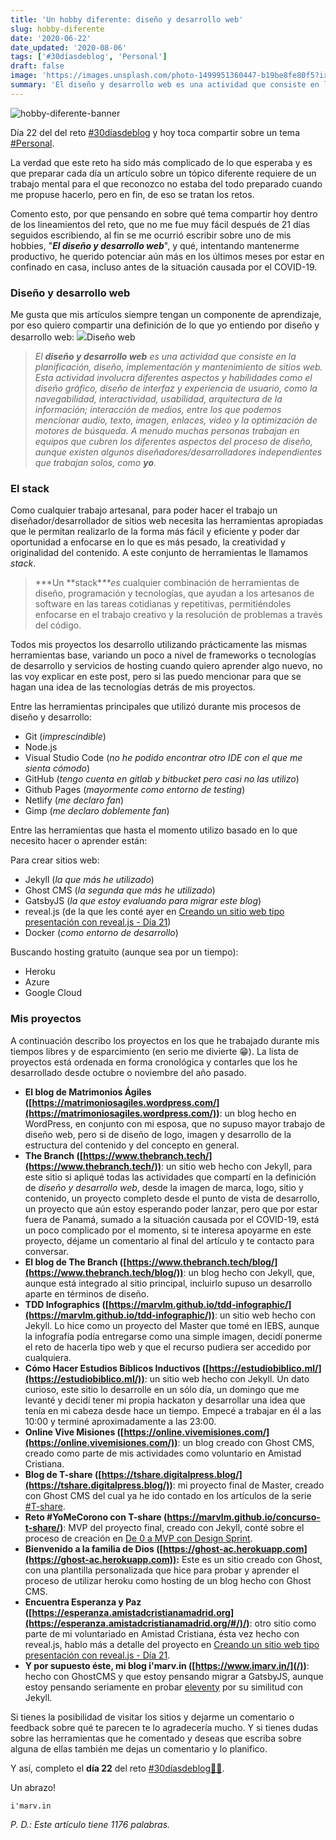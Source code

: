 ```yaml
---
title: 'Un hobby diferente: diseño y desarrollo web'
slug: hobby-diferente
date: '2020-06-22'
date_updated: '2020-08-06'
tags: ['#30díasdeblog', 'Personal']
draft: false
image: 'https://images.unsplash.com/photo-1499951360447-b19be8fe80f5?ixlib=rb-1.2.1&q=80&fm=jpg&crop=entropy&cs=tinysrgb&w=2000&fit=max&ixid=eyJhcHBfaWQiOjExNzczfQ'
summary: 'El diseño y desarrollo web es una actividad que consiste en la planificación, diseño, implementación y mantenimiento de sitios web.'
---
```


![hobby-diferente-banner](https://images.unsplash.com/photo-1499951360447-b19be8fe80f5?ixlib=rb-1.2.1&q=80&fm=jpg&crop=entropy&cs=tinysrgb&w=2000&fit=max&ixid=eyJhcHBfaWQiOjExNzczfQ)

Día 22 del del reto [#30díasdeblog](/tag/30diasdeblog/) y hoy toca compartir sobre un tema [#Personal](/tag/personal/).

La verdad que este reto ha sido más complicado de lo que esperaba y es que preparar cada día un artículo sobre un tópico diferente requiere de un trabajo mental para el que reconozco no estaba del todo preparado cuando me propuse hacerlo, pero en fin, de eso se tratan los retos.

Comento esto, por que pensando en sobre qué tema compartir hoy dentro de los lineamientos del reto, que no me fue muy fácil después de 21 días seguidos escribiendo, al fin se me ocurrió escribir sobre uno de mis hobbies, "**_El diseño y desarrollo web_**", y qué, intentando mantenerme productivo, he querido potenciar aún más en los últimos meses por estar en confinado en casa, incluso antes de la situación causada por el COVID-19.

### Diseño y desarrollo web

Me gusta que mis artículos siempre tengan un componente de aprendizaje, por eso quiero compartir una definición de lo que yo entiendo por diseño y desarrollo web:
![](https://digitalpress.fra1.cdn.digitaloceanspaces.com/cd0euxp/2020/06/web-design.jpg)Diseño web

> _El **diseño y desarrollo web** es una actividad que consiste en la planificación, diseño, implementación y mantenimiento de sitios web. Esta actividad involucra diferentes aspectos y habilidades como el diseño gráfico, diseño de interfaz y experiencia de usuario, como la navegabilidad, interactividad, usabilidad, arquitectura de la información; interacción de medios, entre los que podemos mencionar audio, texto, imagen, enlaces, video y la optimización de motores de búsqueda. A menudo muchas personas trabajan en equipos que cubren los diferentes aspectos del proceso de diseño, aunque existen algunos diseñadores/desarrolladores independientes que trabajan solos, como **yo**._

### El stack

Como cualquier trabajo artesanal, para poder hacer el trabajo un diseñador/desarrollador de sitios web necesita las herramientas apropiadas que le permitan realizarlo de la forma más fácil y eficiente y poder dar oportunidad a enfocarse en lo que es más pesado, la creatividad y originalidad del contenido. A este conjunto de herramientas le llamamos _stack_.

> **\*Un **stack\*_\*\*es_ cualquier combinación de herramientas de diseño, programación y tecnologías, que ayudan a los artesanos de software en las tareas cotidianas y repetitivas, permitiéndoles enfocarse en el trabajo creativo y la resolución de problemas a través del código.

Todos mis proyectos los desarrollo utilizando prácticamente las mismas herramientas base, variando un poco a nivel de frameworks o tecnologías de desarrollo y servicios de hosting cuando quiero aprender algo nuevo, no las voy explicar en este post, pero si las puedo mencionar para que se hagan una idea de las tecnologías detrás de mis proyectos.

Entre las herramientas principales que utilizó durante mis procesos de diseño y desarrollo:

- Git (_imprescindible_)
- Node.js
- Visual Studio Code (_no he podido encontrar otro IDE con el que me sienta cómodo_)
- GitHub (_tengo cuenta en gitlab y bitbucket pero casi no las utilizo_)
- Github Pages (_mayormente como entorno de testing_)
- Netlify (_me declaro fan_)
- Gimp (_me declaro doblemente fan_)

Entre las herramientas que hasta el momento utilizo basado en lo que necesito hacer o aprender están:

Para crear sitios web:

- Jekyll (_la que más he utilizado_)
- Ghost CMS (_la segunda que más he utilizado_)
- GatsbyJS (_la que estoy evaluando para migrar este blog_)
- reveal.js (de la que les conté ayer en [Creando un sitio web tipo presentación con reveal.js - Día 21](/reveal-js/))
- Docker (_como entorno de desarrollo_)

Buscando hosting gratuito (aunque sea por un tiempo):

- Heroku
- Azure
- Google Cloud

### Mis proyectos

A continuación describo los proyectos en los que he trabajado durante mis tiempos libres y de esparcimiento (en serio me divierte 😁). La lista de proyectos está ordenada en forma cronológica y contarles que los he desarrollado desde octubre o noviembre del año pasado.

- **El blog de Matrimonios Ágiles ([https://matrimoniosagiles.wordpress.com/](https://matrimoniosagiles.wordpress.com/))**: un blog hecho en WordPress, en conjunto con mi esposa, que no supuso mayor trabajo de diseño web, pero si de diseño de logo, imagen y desarrollo de la estructura del contenido y del concepto en general.
- **The Branch ([https://www.thebranch.tech/](https://www.thebranch.tech/))**: un sitio web hecho con Jekyll, para este sitio si apliqué todas las actividades que compartí en la definición de _diseño y desarrollo web_, desde la imagen de marca, logo, sitio y contenido, un proyecto completo desde el punto de vista de desarrollo, un proyecto que aún estoy esperando poder lanzar, pero que por estar fuera de Panamá, sumado a la situación causada por el COVID-19, está un poco complicado por el momento, si te interesa apoyarme en este proyecto, déjame un comentario al final del artículo y te contacto para conversar.
- **El blog de The Branch ([https://www.thebranch.tech/blog/](https://www.thebranch.tech/blog/))**: un blog hecho con Jekyll, que, aunque está integrado al sitio principal, incluirlo supuso un desarrollo aparte en términos de diseño.
- **TDD Infographics ([https://marvlm.github.io/tdd-infographic/](https://marvlm.github.io/tdd-infographic/))**: un sitio web hecho con Jekyll. Lo hice como un proyecto del Master que tomé en IEBS, aunque la infografía podía entregarse como una simple imagen, decidí ponerme el reto de hacerla tipo web y que el recurso pudiera ser accedido por cualquiera.
- **Cómo Hacer Estudios Bíblicos Inductivos ([https://estudiobiblico.ml/](https://estudiobiblico.ml/))**: un sitio web hecho con Jekyll. Un dato curioso, este sitio lo desarrolle en un sólo día, un domingo que me levanté y decidí tener mi propia hackaton y desarrollar una idea que tenía en mi cabeza desde hace un tiempo. Empecé a trabajar en él a las 10:00 y terminé aproximadamente a las 23:00.
- **Online Vive Misiones ([https://online.vivemisiones.com/](https://online.vivemisiones.com/))**: un blog creado con Ghost CMS, creado como parte de mis actividades como voluntario en Amistad Cristiana.
- **Blog de T-share ([https://tshare.digitalpress.blog/](https://tshare.digitalpress.blog/))**: mi proyecto final de Master, creado con Ghost CMS del cual ya he ido contado en los artículos de la serie [#T-share](/tag/t-share/).
- **Reto #YoMeCorono con T-share (https://marvlm.github.io/concurso-t-share/)**: MVP del proyecto final, creado con Jekyll, conté sobre el proceso de creación en [De 0 a MVP con Design Sprint](/design-sprint/).
- **Bienvenido a la familia de Dios ([https://ghost-ac.herokuapp.com](https://ghost-ac.herokuapp.com)):** Este es un sitio creado con Ghost, con una plantilla personalizada que hice para probar y aprender el proceso de utilizar heroku como hosting de un blog hecho con Ghost CMS.
- **Encuentra Esperanza y Paz ([https://esperanza.amistadcristianamadrid.org](https://esperanza.amistadcristianamadrid.org/#/)/)**: otro sitio como parte de mi voluntariado en Amistad Cristiana, ésta vez hecho con reveal.js, hablo más a detalle del proyecto en [Creando un sitio web tipo presentación con reveal.js - Día 21](/reveal-js/).
- **Y por supuesto éste, mi blog i'marv.in ([https://www.imarv.in/](/))**: hecho con GhostCMS y que estoy pensando migrar a GatsbyJS, aunque estoy pensando seriamente en probar [eleventy](https://www.11ty.dev/) por su similitud con Jekyll.

Si tienes la posibilidad de visitar los sitios y dejarme un comentario o feedback sobre qué te parecen te lo agradecería mucho. Y si tienes dudas sobre las herramientas que he comentado y deseas que escriba sobre alguna de ellas también me dejas un comentario y lo planifico.

Y así, completo el **día 22** del reto [#30díasdeblog](/tag/30diasdeblog/)**[👨‍💻](https://emojipedia.org/man-technologist/)**.

Un abrazo!

    i'marv.in

_P. D.: Este artículo tiene 1176 palabras._
